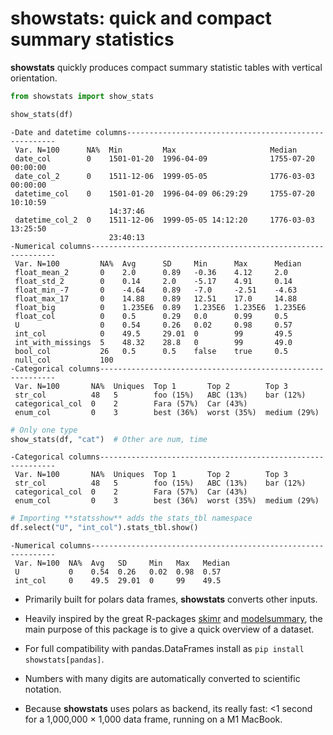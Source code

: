 # showstats: quick and compact summary statistics


**showstats** quickly produces compact summary statistic tables with
vertical orientation.

``` python
from showstats import show_stats

show_stats(df)
```

    -Date and datetime columns------------------------------------------------------
     Var. N=100      NA%  Min         Max                     Median                
     date_col        0    1501-01-20  1996-04-09              1755-07-20 00:00:00   
     date_col_2      0    1511-12-06  1999-05-05              1776-03-03 00:00:00   
     datetime_col    0    1501-01-20  1996-04-09 06:29:29     1755-07-20 10:10:59   
                          14:37:46                                                  
     datetime_col_2  0    1511-12-06  1999-05-05 14:12:20     1776-03-03 13:25:50   
                          23:40:13                                                  
    -Numerical columns--------------------------------------------------------------
     Var. N=100         NA%  Avg      SD     Min      Max      Median  
     float_mean_2       0    2.0      0.89   -0.36    4.12     2.0     
     float_std_2        0    0.14     2.0    -5.17    4.91     0.14    
     float_min_-7       0    -4.64    0.89   -7.0     -2.51    -4.63   
     float_max_17       0    14.88    0.89   12.51    17.0     14.88   
     float_big          0    1.235E6  0.89   1.235E6  1.235E6  1.235E6 
     float_col          0    0.5      0.29   0.0      0.99     0.5     
     U                  0    0.54     0.26   0.02     0.98     0.57    
     int_col            0    49.5     29.01  0        99       49.5    
     int_with_missings  5    48.32    28.8   0        99       49.0    
     bool_col           26   0.5      0.5    false    true     0.5     
     null_col           100                                            
    -Categorical columns------------------------------------------------------------
     Var. N=100       NA%  Uniques  Top 1       Top 2        Top 3        
     str_col          48   5        foo (15%)   ABC (13%)    bar (12%)    
     categorical_col  0    2        Fara (57%)  Car (43%)                 
     enum_col         0    3        best (36%)  worst (35%)  medium (29%) 

``` python
# Only one type
show_stats(df, "cat")  # Other are num, time
```

    -Categorical columns------------------------------------------------------------
     Var. N=100       NA%  Uniques  Top 1       Top 2        Top 3        
     str_col          48   5        foo (15%)   ABC (13%)    bar (12%)    
     categorical_col  0    2        Fara (57%)  Car (43%)                 
     enum_col         0    3        best (36%)  worst (35%)  medium (29%) 

``` python
# Importing **statsshow** adds the stats_tbl namespace
df.select("U", "int_col").stats_tbl.show()
```

    -Numerical columns--------------------------------------------------------------
     Var. N=100  NA%  Avg   SD     Min   Max   Median 
     U           0    0.54  0.26   0.02  0.98  0.57   
     int_col     0    49.5  29.01  0     99    49.5   

- Primarily built for polars data frames, **showstats** converts other
  inputs.

- Heavily inspired by the great R-packages
  [skimr](https://github.com/ropensci/skimr) and
  [modelsummary](https://modelsummary.com/vignettes/datasummary.html),
  the main purpose of this package is to give a quick overview of a
  dataset.

- For full compatibility with pandas.DataFrames install as
  `pip install showstats[pandas]`.

- Numbers with many digits are automatically converted to scientific
  notation.

- Because **showstats** uses polars as backend, its really fast: \<1
  second for a 1,000,000 × 1,000 data frame, running on a M1 MacBook.
